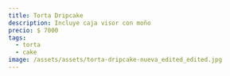 ```yaml
---
title: Torta Dripcake
description: Incluye caja visor con moño
precio: $ 7000
tags:
  - torta
  - cake
image: /assets/assets/torta-dripcake-nueva_edited_edited.jpg
---
```

